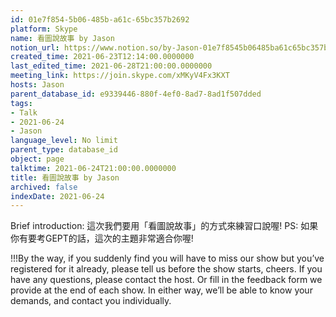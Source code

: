 ```yaml
---
id: 01e7f854-5b06-485b-a61c-65bc357b2692
platform: Skype
name: 看圖說故事 by Jason
notion_url: https://www.notion.so/by-Jason-01e7f8545b06485ba61c65bc357b2692
created_time: 2021-06-23T12:14:00.0000000
last_edited_time: 2021-06-28T21:00:00.0000000
meeting_link: https://join.skype.com/xMKyV4Fx3KXT
hosts: Jason
parent_database_id: e9339446-880f-4ef0-8ad7-8ad1f507dded
tags:
- Talk
- 2021-06-24
- Jason
language_level: No limit
parent_type: database_id
object: page
talktime: 2021-06-24T21:00:00.0000000
title: 看圖說故事 by Jason
archived: false
indexDate: 2021-06-24
---
```




Brief introduction: 這次我們要用「看圖說故事」的方式來練習口說喔!
PS: 如果你有要考GEPT的話，這次的主題非常適合你喔!

!!!By the way, if you suddenly find you will have to miss our show but you’ve registered for it already, please tell us before the show starts, cheers.
If you have any questions, please contact the host. Or fill in the feedback form we provide at the end of each show. In either way, we’ll be able to know your demands, and contact you individually.



